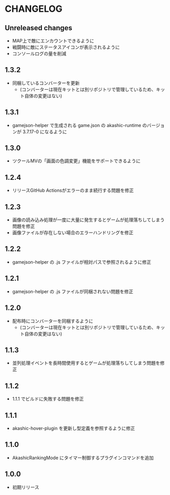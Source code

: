 # CHANGELOG

## Unreleased changes
- MAP上で敵にエンカウントできるように
- 戦闘時に敵にステータスアイコンが表示されるように
- コンソールログの量を削減

## 1.3.2
- 同梱しているコンバーターを更新
  - (コンバーターは現在キットとは別リポジトリで管理しているため、キット自体の変更はない)

## 1.3.1
- gamejson-helper で生成される game.json の akashic-runtime のバージョンが 3.7.17-0 になるように

## 1.3.0
- ツクールMVの「画面の色調変更」機能をサポートできるように

## 1.2.4
- リリースGitHub Actionsがエラーのまま続行する問題を修正

## 1.2.3
- 画像の読み込み処理が一度に大量に発生するとゲームが処理落ちしてしまう問題を修正
- 画像ファイルが存在しない場合のエラーハンドリングを修正

## 1.2.2
- gamejson-helper の .js ファイルが相対パスで参照されるように修正

## 1.2.1
- gamejson-helper の .js ファイルが同梱されない問題を修正

## 1.2.0
- 配布時にコンバーターを同梱するように
  - (コンバーターは現在キットとは別リポジトリで管理しているため、キット自体の変更はない)

## 1.1.3
- 並列処理イベントを長時間使用するとゲームが処理落ちしてしまう問題を修正

## 1.1.2
- 1.1.1 でビルドに失敗する問題を修正

## 1.1.1
- akashic-hover-plugin を更新し型定義を参照するように修正

## 1.1.0
- AkashicRankingMode にタイマー制御するプラグインコマンドを追加

## 1.0.0
- 初期リリース
